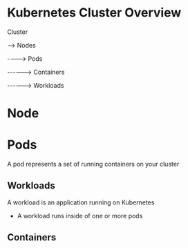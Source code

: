 # Kubernetes Cluster Overview

Cluster 

--> Nodes 

----> Pods 

------> Containers 

------> Workloads

# Node

# Pods

A pod represents a set of running containers on your cluster

## Workloads

A workload is an application running on Kubernetes

* A workload runs inside of one or more pods

## Containers
